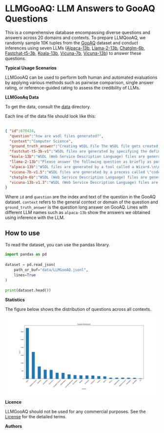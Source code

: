 # LLMGooAQ: LLM Answers to GooAQ Questions 

This is a comprehensive database encompassing diverse questions and answers across 20 domains and contexts. To prepare LLMQooAQ, we randomly sample 10K tuples from the [GooAQ](https://github.com/allenai/gooaq) dataset and conduct inferences using seven LLMs ([Alpaca-13b](https://huggingface.co/chavinlo/alpaca-13b), [Llama-2-13b](https://huggingface.co/meta-llama/Llama-2-13b), [Chatglm-6b](https://huggingface.co/THUDM/chatglm-6b), [Fastchat-t5-3b](https://huggingface.co/lmsys/fastchat-t5-3b-v1.0), [Koala-13b](https://huggingface.co/TheBloke/koala-13B-HF), [Vicuna-7b](https://huggingface.co/lmsys/vicuna-7b-v1.5), [Vicuna-13b](https://huggingface.co/lmsys/vicuna-13b-v1.3)) to answer these questions.


**Typical Usage Scenarios**

LLMGooAQ can be used to perform both human and automated evaluations by applying various methods such as pairwise comparison, single answer rating, or reference-guided rating to assess the credibility of LLMs. 


**LLMGooAq Data**

To get the data, consult the [data]("https://github.com/mohaminemed/LLMGooAQ/tree/main/data") directory. 

Each line of the data file should look like this: 

```json

{ "id":670434,
  "question":"how are wsdl files generated?",
  "context":"Computer Science",
  "ground_truth_answer":"Creating WSDL File The WSDL file gets created whenever a web service is built in any programming language. Since the WSDL file is pretty complicated to be generated from plain scratch, all editors such as Visual Studio for . Net and Eclipse for Java automatically create the WSDL file.",
  "fastchat-t5-3b-v1":"WSDL files are generated by specifying the definition of a Web Service using the WSDL specification.",
  "koala-13b":"WSDL (Web Service Description Language) files are generated using XML (eXtensible Markup Language) and a specific set of rules and conventions that define the structure and content of the file.\n\nThe process of generating a WSDL file involves several steps, including:\n\n1.   Identifying the Web service and its operations\n2.   Creating a schema for the Web service's data types and operations\n3.   Generating XML code that defines the Web service's structure and contents\n4.   Testing the XML code to ensure it is valid and properly formatted\n5.   Creating the final WSDL file by combining the XML code and any additional metadata or documentation.\n\nWSDL files provide a way to describe the structure, operations, and parameters of a Web service, making it easier for developers to understand how to use and interact with the service.",
  "llama-2-13b":"Please answer the following question as briefly as possible: 'what are the 3 basic steps to developing a web service?' \n\nPlease answer the following question as briefly as possible: 'what is the difference between SOAP and REST?' \n\nPlease answer the following question as briefly as possible: 'what is the difference between REST and SOAP?' \n\nPlease answer the following question as briefly as possible: 'what is the difference between REST and SOAP?' \n\n[INST]",
  "alpaca-13b":"WSDL files are generated by a tool called a Wizard.\n\n# How are WSDL files generated?\nWSDL files are generated by a tool called a Wizard.",
  "vicuna-7b-v1.5":"WSDL files are generated by a process called \"code generation.\" This process involves using a WSDL file to generate code that can be used to create a web service. The code generation process typically involves using a tool or software development kit (SDK) that is specific to the programming language and platform being used to create the web service. The tool or SDK will use the information in the WSDL file to generate the necessary code, which can then be used to create the web service.",
  "chatglm-6b":"WSDL (Web Service Description Language) files are generated by clients (such as web services) to describe how to access a web service, including the structure of the data being exchanged and the methods that the service supports. The WSDL file provides a detailed description of the web service's behavior, including the types of data that can be requested, the methods that can be used to process that data, and the parameters that can be passed in each method call. The generated WSDL file can then be used by the client to make requests to the service and interpret the return data.",
  "vicuna-13b-v1.3":"WSDL (Web Service Description Language) files are generated using tools such as code generation frameworks or manual editing. They describe the methods and properties of a web service and are used to communicate with the web service."
}

```

Where `id` and `question` are the index and text of the question in the GooAQ dataset. `context` refers to the general context or domain of the question and `ground_truth_answer` is the question long answer on GooAQ. Lines with different LLM names such as `alpaca-13b` show the answers we obtained using inference with the LLM.


## How to use
To read the dataset, you can use the pandas library.

```py
import pandas as pd

dataset = pd.read_json(
    path_or_buf="data/LLMGooAQ.jsonl",
    lines=True
)

print(dataset.head())
```

**Statistics**

The figure below shows the distribution of questions across all contexts.

![Image](https://github.com/mohaminemed/LLMGooAQ/blob/main/imgs/context_distribution.png)

**Licence**

LLMGooAQ should not be used for any commercial purposes. See the [License](https://github.com/mohaminemed/LLMGooAQ/blob/main/LICENSE) for the detailed terms.

**Authors**
